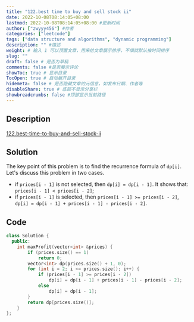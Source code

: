 ```yaml
---
title: "122.best time to buy and sell stock ii"
date: 2022-10-08T08:14:05+08:00
lastmod: 2022-10-08T08:14:05+08:00 #更新时间
author: ["zwyyy456"] #作者
categories: ["leetcode"]
tags: ["data structure and algorithms", "dynamic programming"]
description: "" #描述
weight: # 输入 1 可以顶置文章，用来给文章展示排序，不填就默认按时间排序
slug: ""
draft: false # 是否为草稿
comments: false #是否展示评论
showToc: true # 显示目录
TocOpen: true # 自动展开目录
hidemeta: false # 是否隐藏文章的元信息，如发布日期、作者等
disableShare: true # 底部不显示分享栏
showbreadcrumbs: false #顶部显示当前路径
---
```

## Description
[122.best-time-to-buy-and-sell-stock-ii](https://leetcode.cn/problems/best-time-to-buy-and-sell-stock-ii/)

## Solution
The key point of this problem is to find the recurrence formula of `dp[i]`. Let's discuss this problem in two cases.
- if `prices[i - 1]` is not selected, then `dp[i] = dp[i - 1]`. It shows that: `prices[i - 1] < prices[i - 2]`;
- if `prices[i - 1]` is selected, then `prices[i - 1] >= prices[i - 2]`, `dp[i] = dp[i - 1] + prices[i - 1] - prices[i - 2]`.

## Code
```cpp
class Solution {
  public:
    int maxProfit(vector<int> &prices) {
        if (prices.size() == 1)
            return 0;
        vector<int> dp(prices.size() + 1, 0);
        for (int i = 2; i <= prices.size(); i++) {
            if (prices[i - 1] >= prices[i - 2])
                dp[i] = dp[i - 1] + prices[i - 1] - prices[i - 2];
            else
                dp[i] = dp[i - 1];
        }
        return dp[prices.size()];
    }
};
```


